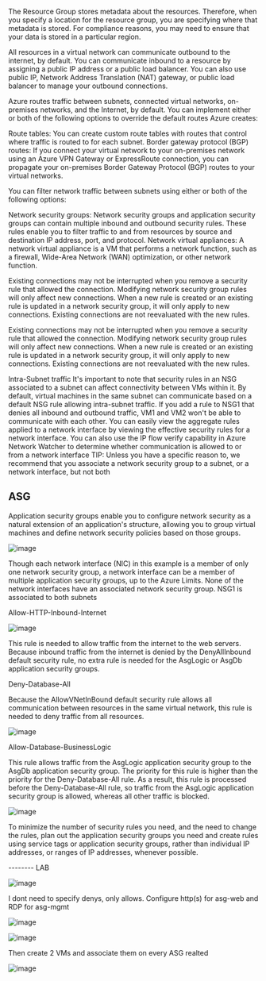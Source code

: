 
The Resource Group stores metadata about the resources. Therefore, when you specify a location for the resource group, you are specifying where that metadata is stored. 
For compliance reasons, you may need to ensure that your data is stored in a particular region.

All resources in a virtual network can communicate outbound to the internet, by default.
You can communicate inbound to a resource by assigning a public IP address or a public load balancer.
You can also use public IP, Network Address Translation (NAT) gateway, or public load balancer to manage your outbound connections.



Azure routes traffic between subnets, connected virtual networks, on-premises networks, and the Internet, by default. You can implement either or both of the following options to override the default routes Azure creates:

Route tables: You can create custom route tables with routes that control where traffic is routed to for each subnet.
Border gateway protocol (BGP) routes: If you connect your virtual network to your on-premises network using an Azure VPN Gateway or ExpressRoute connection, you can propagate your on-premises Border Gateway Protocol (BGP) routes to your virtual networks.



You can filter network traffic between subnets using either or both of the following options:

Network security groups: Network security groups and application security groups can contain multiple inbound and outbound security rules. These rules enable you to filter traffic to and from resources by source and destination IP address, port, and protocol.
Network virtual appliances: A network virtual appliance is a VM that performs a network function, such as a firewall, Wide-Area Network (WAN) optimization, or other network function.

Existing connections may not be interrupted when you remove a security rule that allowed the connection. Modifying network security group rules will only affect new connections. 
When a new rule is created or an existing rule is updated in a network security group, it will only apply to new connections. Existing connections are not reevaluated with the new rules.

Existing connections may not be interrupted when you remove a security rule that allowed the connection. Modifying network security group rules will only affect new connections.
When a new rule is created or an existing rule is updated in a network security group, it will only apply to new connections. Existing connections are not reevaluated with the new rules.


Intra-Subnet traffic
It's important to note that security rules in an NSG associated to a subnet can affect connectivity between VMs within it. 
By default, virtual machines in the same subnet can communicate based on a default NSG rule allowing intra-subnet traffic.
If you add a rule to NSG1 that denies all inbound and outbound traffic, VM1 and VM2 won't be able to communicate with each other.
You can easily view the aggregate rules applied to a network interface by viewing the effective security rules for a network interface. 
You can also use the IP flow verify capability in Azure Network Watcher to determine whether communication is allowed to or from a network interface
TIP: Unless you have a specific reason to, we recommend that you associate a network security group to a subnet, or a network interface, but not both


## ASG

Application security groups enable you to configure network security as a natural extension of an application's structure, 
allowing you to group virtual machines and define network security policies based on those groups. 


![image](https://github.com/M4gOo/PROJECTS/assets/57456345/37791fe4-5cd2-44a1-af5b-2753a389a42c)

Though each network interface (NIC) in this example is a member of only one network security group, a network interface can be a member of multiple application security groups, up to the Azure Limits.
None of the network interfaces have an associated network security group. NSG1 is associated to both subnets

Allow-HTTP-Inbound-Internet

![image](https://github.com/M4gOo/PROJECTS/assets/57456345/27a152b6-f7ab-448e-b19e-337a25e79b45)

This rule is needed to allow traffic from the internet to the web servers. Because inbound traffic from the internet is denied by the DenyAllInbound default security rule, 
no extra rule is needed for the AsgLogic or AsgDb application security groups.


Deny-Database-All

Because the AllowVNetInBound default security rule allows all communication between resources in the same virtual network, this rule is needed to deny traffic from all resources.

![image](https://github.com/M4gOo/PROJECTS/assets/57456345/3c2c2cbe-f061-4073-b6e2-f20933347e81)


Allow-Database-BusinessLogic

This rule allows traffic from the AsgLogic application security group to the AsgDb application security group. The priority for this rule is higher than the priority for the Deny-Database-All rule.
As a result, this rule is processed before the Deny-Database-All rule, so traffic from the AsgLogic application security group is allowed, whereas all other traffic is blocked.

![image](https://github.com/M4gOo/PROJECTS/assets/57456345/32be9385-3d2f-4cf6-be83-01d3b7657da8)


To minimize the number of security rules you need, and the need to change the rules, plan out the application security groups you need and create rules using service tags or application security groups,
rather than individual IP addresses, or ranges of IP addresses, whenever possible.


-------- LAB

![image](https://github.com/M4gOo/PROJECTS/assets/57456345/4e82646e-2a09-4786-8b1a-f402403c2617)


I dont need to specify denys, only allows. Configure http(s) for asg-web and RDP for asg-mgmt

![image](https://github.com/M4gOo/PROJECTS/assets/57456345/d7509d99-1ce0-4201-b9de-b73003169646)

![image](https://github.com/M4gOo/PROJECTS/assets/57456345/fe317777-36d3-4aa3-87ff-6f3992a5fe07)

Then create 2 VMs and associate them on every ASG realted

![image](https://github.com/M4gOo/PROJECTS/assets/57456345/3406778a-08aa-43b1-bbd4-f5e120d5b14f)








